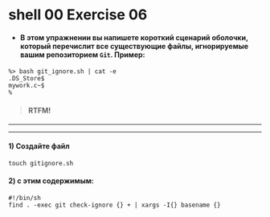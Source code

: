 # shell 00 Exercise 06

- #### В этом упражнении вы напишете короткий сценарий оболочки, который перечислит все существующие файлы, игнорируемые вашим репозиторием `Git`. Пример:
```
%> bash git_ignore.sh | cat -e
.DS_Store$
mywork.c~$
%

```

> #### RTFM!


---
---


#### 1) Создайте файл 

    touch gitignore.sh




#### 2) с этим содержимым:
```
#!/bin/sh
find . -exec git check-ignore {} + | xargs -I{} basename {}
```


